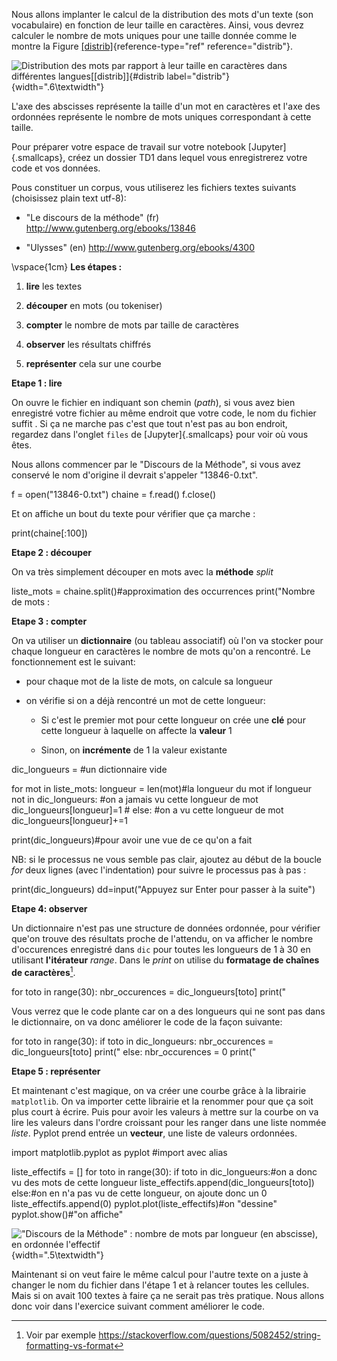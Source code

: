 Nous allons implanter le calcul de la distribution des mots d'un texte
(son vocabulaire) en fonction de leur taille en caractères. Ainsi, vous
devrez calculer le nombre de mots uniques pour une taille donnée comme
le montre la Figure [\[distrib\]](#distrib){reference-type="ref"
reference="distrib"}.

![Distribution des mots par rapport à leur taille en caractères dans
différentes langues[\[distrib\]]{#distrib
label="distrib"}](images/distrib.png){width=".6\textwidth"}

L'axe des abscisses représente la taille d'un mot en caractères et l'axe
des ordonnées représente le nombre de mots uniques correspondant à cette
taille.

Pour préparer votre espace de travail sur votre notebook
[Jupyter]{.smallcaps}, créez un dossier TD1 dans lequel vous
enregistrerez votre code et vos données.

Pous constituer un corpus, vous utiliserez les fichiers textes suivants
(choisissez plain text utf-8):

-   \"Le discours de la méthode\" (fr)
    <http://www.gutenberg.org/ebooks/13846>

-   \"Ulysses\" (en) <http://www.gutenberg.org/ebooks/4300>

\vspace{1cm}
**Les étapes :**

1.  **lire** les textes

2.  **découper** en mots (ou tokeniser)

3.  **compter** le nombre de mots par taille de caractères

4.  **observer** les résultats chiffrés

5.  **représenter** cela sur une courbe

**Etape 1 : lire**

On ouvre le fichier en indiquant son chemin (*path*), si vous avez bien
enregistré votre fichier au même endroit que votre code, le nom du
fichier suffit . Si ça ne marche pas c'est que tout n'est pas au bon
endroit, regardez dans l'onglet `files` de [Jupyter]{.smallcaps} pour
voir où vous êtes.

Nous allons commencer par le \"Discours de la Méthode\", si vous avez
conservé le nom d'origine il devrait s'appeler \"13846-0.txt\".

f = open(\"13846-0.txt\") chaine = f.read() f.close()

Et on affiche un bout du texte pour vérifier que ça marche :

print(chaine\[:100\])

**Etape 2 : découper**

On va très simplement découper en mots avec la **méthode** *split*

liste_mots = chaine.split()\#approximation des occurrences
print(\"Nombre de mots :

**Etape 3 : compter**

On va utiliser un **dictionnaire** (ou tableau associatif) où l'on va
stocker pour chaque longueur en caractères le nombre de mots qu'on a
rencontré. Le fonctionnement est le suivant:

-   pour chaque mot de la liste de mots, on calcule sa longueur

-   on vérifie si on a déjà rencontré un mot de cette longueur:

    -   Si c'est le premier mot pour cette longueur on crée une **clé**
        pour cette longueur à laquelle on affecte la **valeur** 1

    -   Sinon, on **incrémente** de 1 la valeur existante

dic_longueurs = \#un dictionnaire vide

for mot in liste_mots: longueur = len(mot)\#la longueur du mot if
longueur not in dic_longueurs: \#on a jamais vu cette longueur de mot
dic_longueurs\[longueur\]=1 \# else: \#on a vu cette longueur de mot
dic_longueurs\[longueur\]+=1

print(dic_longueurs)\#pour avoir une vue de ce qu'on a fait

NB: si le processus ne vous semble pas clair, ajoutez au début de la
boucle *for* deux lignes (avec l'indentation) pour suivre le processus
pas à pas :

print(dic_longueurs) dd=input(\"Appuyez sur Enter pour passer à la
suite\")

**Etape 4: observer**

Un dictionnaire n'est pas une structure de données ordonnée, pour
vérifier que'on trouve des résultats proche de l'attendu, on va afficher
le nombre d'occurences enregistré dans `dic` pour toutes les longueurs
de 1 à 30 en utilisant **l'itérateur** *range*. Dans le *print* on
utilise du **formatage de chaînes de caractères**[^1].

for toto in range(30): nbr_occurences = dic_longueurs\[toto\]
print(\"

Vous verrez que le code plante car on a des longueurs qui ne sont pas
dans le dictionnaire, on va donc améliorer le code de la façon suivante:

for toto in range(30): if toto in dic_longueurs: nbr_occurences =
dic_longueurs\[toto\] print(\" else: nbr_occurences = 0 print(\"

**Etape 5 : représenter**

Et maintenant c'est magique, on va créer une courbe grâce à la librairie
`matplotlib`. On va importer cette librairie et la renommer pour que ça
soit plus court à écrire. Puis pour avoir les valeurs à mettre sur la
courbe on va lire les valeurs dans l'ordre croissant pour les ranger
dans une liste nommée *liste*. Pyplot prend entrée un **vecteur**, une
liste de valeurs ordonnées.

import matplotlib.pyplot as pyplot \#import avec alias

liste_effectifs = \[\] for toto in range(30): if toto in
dic_longueurs:\#on a donc vu des mots de cette longueur
liste_effectifs.append(dic_longueurs\[toto\]) else:\#on en n'a pas
vu de cette longueur, on ajoute donc un 0 liste_effectifs.append(0)
pyplot.plot(liste_effectifs)\#on \"dessine\" pyplot.show()\#\"on
affiche\"

![\"Discours de la Méthode\" : nombre de mots par longueur (en
abscisse), en ordonnée
l'effectif](images/TD1_effectifs1.png){width=".5\textwidth"}

Maintenant si on veut faire le même calcul pour l'autre texte on a juste
à changer le nom du fichier dans l'étape 1 et à relancer toutes les
cellules. Mais si on avait 100 textes à faire ça ne serait pas très
pratique. Nous allons donc voir dans l'exercice suivant comment
améliorer le code.

[^1]: Voir par exemple
    <https://stackoverflow.com/questions/5082452/string-formatting-vs-format>
